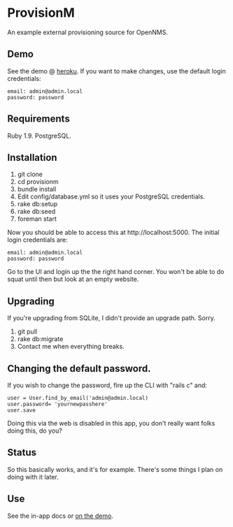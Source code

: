 # ProvisionM

An example external provisioning source for OpenNMS.

## Demo

See the demo @ [heroku](http://provisionm.heroku.com). If you want to make changes, use the default login credentials:

	email: admin@admin.local
	password: password


## Requirements

Ruby 1.9. PostgreSQL. 

## Installation

1. git clone
2. cd provisionm
3. bundle install
4. Edit config/database.yml so it uses your PostgreSQL credentials. 
5. rake db:setup
6. rake db:seed
7. foreman start

Now you should be able to access this at http://localhost:5000. The initial login credentials are:

	email: admin@admin.local
	password: password

Go to the UI and login up the the right hand corner. You won't be able to do squat until then but look at an empty website.

## Upgrading

If you're upgrading from SQLite, I didn't provide an upgrade path. Sorry. 

1. git pull
2. rake db:migrate
3. Contact me when everything breaks. 

## Changing the default password.

If you wish to change the password, fire up the CLI with "rails c" and:

    user = User.find_by_email('admin@admin.local)
    user.password= 'yournewpasshere'
    user.save
		
Doing this via the web is disabled in this app, you don't really want folks doing this, do you?

## Status

So this basically works, and it's for example. There's some things I plan on doing with it later.

## Use

See the in-app docs or [on the demo](http://provisionm.herokuapp.com/help).